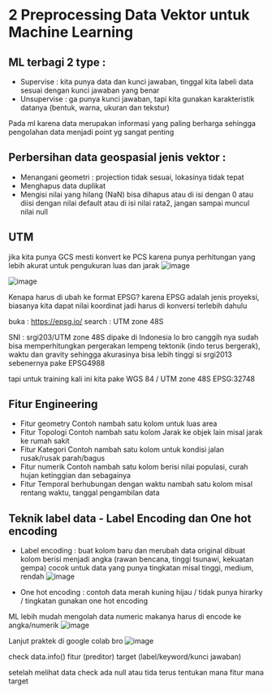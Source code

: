 # 2 Preprocessing Data Vektor untuk Machine Learning

## ML terbagi 2 type :
- Supervise : kita punya data dan kunci jawaban, tinggal kita labeli data sesuai dengan kunci jawaban yang benar
- Unsupervise : ga punya kunci jawaban, tapi kita gunakan karakteristik datanya (bentuk, warna, ukuran dan tekstur)

Pada ml karena data merupakan informasi yang paling berharga sehingga pengolahan data menjadi point yg sangat penting

## Perbersihan data geospasial jenis vektor :
- Menangani geometri :
projection tidak sesuai, lokasinya tidak tepat
- Menghapus data duplikat
- Mengisi nilai yang hilang (NaN)
bisa dihapus atau di isi dengan 0 atau diisi dengan nilai default atau di isi nilai rata2, jangan sampai muncul nilai null

## UTM
jika kita punya GCS mesti konvert ke PCS karena punya perhitungan yang lebih akurat untuk pengukuran luas dan jarak
![image](https://github.com/user-attachments/assets/db5d7172-8408-4c64-9eb7-cd50d0b18a22)

![image](https://github.com/user-attachments/assets/20a91e7e-f3d1-4cce-8c13-6f53d62ef4e9)


Kenapa harus di ubah ke format EPSG?
karena EPSG adalah jenis proyeksi, biasanya kita dapat nilai koordinat jadi harus di konversi terlebih dahulu 

buka : https://epsg.io/
search : UTM zone 48S


SNI : srgi203/UTM zone 48S
dipake di Indonesia lo bro
canggih nya sudah bisa memperhitungkan pergerakan lempeng tektonik (indo terus bergerak), waktu dan gravity
sehingga akurasinya bisa lebih tinggi si srgi2013
sebenernya pake EPSG4988

tapi untuk training kali ini kita pake  WGS 84 / UTM zone 48S EPSG:32748 

## Fitur Engineering
- Fitur geometry Contoh nambah satu kolom untuk luas area
- Fitur Topologi Contoh nambah satu kolom Jarak ke objek lain misal jarak ke rumah sakit
- Fitur Kategori Contoh nambah satu kolom untuk kondisi jalan rusak/rusak parah/bagus
- Fitur numerik Contoh nambah satu kolom berisi nilai populasi, curah hujan ketinggian dan sebagainya
- Fitur Temporal berhubungan dengan waktu nambah satu kolom misal rentang waktu, tanggal pengambilan data

## Teknik label data - Label Encoding dan One hot encoding
- Label encoding : buat kolom baru dan merubah data original dibuat kolom berisi menjadi angka (rawan bencana, tinggi tsunawi, kekuatan gempa)
cocok untuk data yang punya tingkatan misal tinggi, medium, rendah
![image](https://github.com/user-attachments/assets/99b8787a-23ab-4c71-bf38-de649e7e3a18)


- One hot encoding :
contoh data merah kuning hijau / tidak punya hirarky / tingkatan gunakan one hot encoding

ML lebih mudah mengolah data numeric makanya harus di encode ke angka/numerik
![image](https://github.com/user-attachments/assets/6ef5543a-47ae-45d3-b33d-364d023a93d1)

Lanjut praktek di google colab bro
![image](https://github.com/user-attachments/assets/c5dcbef0-1a6c-4d44-a55f-97d93f214de0)

check data.info()
fitur (preditor)
target (label/keyword/kunci jawaban)

setelah melihat data check ada null atau tida
terus tentukan mana fitur mana target
